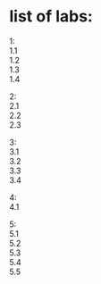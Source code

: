 # list of labs:
1:  
1.1  
1.2  
1.3  
1.4

2:  
2.1  
2.2  
2.3

3:  
3.1  
3.2  
3.3  
3.4

4:  
4.1

5:  
5.1  
5.2  
5.3  
5.4  
5.5
